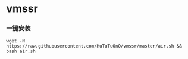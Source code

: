 # vmssr
### 一键安装

```
wget -N https://raw.githubusercontent.com/HuTuTuOnO/vmssr/master/air.sh && bash air.sh
```

